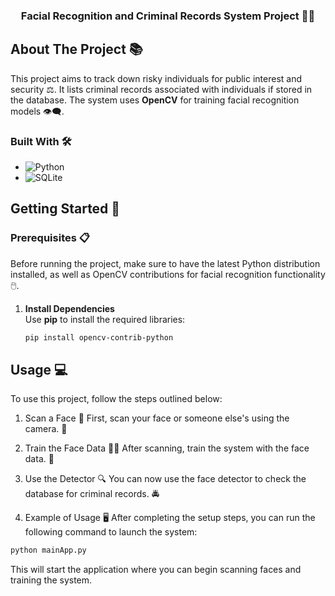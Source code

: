 <!-- Improved compatibility of back to top link: See: https://github.com/othneildrew/Best-README-Template/pull/73 -->
<a id="readme-top"></a>
<!--
*** Thanks for checking out the Best-README-Template. If you have a suggestion
*** that would make this better, please fork the repo and create a pull request
*** or simply open an issue with the tag "enhancement".
*** Don't forget to give the project a star!
*** Thanks again! Now go create something AMAZING! :D
-->

<!-- PROJECT SHIELDS -->
<!--
*** I'm using markdown "reference style" links for readability.
*** Reference links are enclosed in brackets [ ] instead of parentheses ( ).
*** See the bottom of this document for the declaration of the reference variables
*** for contributors-url, forks-url, etc. This is an optional, concise syntax you may use.
*** https://www.markdownguide.org/basic-syntax/#reference-style-links
-->

<h3 align="center">Facial Recognition and Criminal Records System Project 🕵️‍♂️</h3>

## About The Project 📚

This project aims to track down risky individuals for public interest and security ⚖️. It lists criminal records associated with individuals if stored in the database. The system uses **OpenCV** for training facial recognition models 👁️‍🗨️.

### Built With 🛠️

- ![Python](https://img.shields.io/badge/python-3670A0?style=for-the-badge&logo=python&logoColor=ffdd54)
- ![SQLite](https://img.shields.io/badge/sqlite-%2307405e.svg?style=for-the-badge&logo=sqlite&logoColor=white)

## Getting Started 🚀

### Prerequisites 📋

Before running the project, make sure to have the latest Python distribution installed, as well as OpenCV contributions for facial recognition functionality 🖱️.

1. **Install Dependencies**  
   Use **pip** to install the required libraries:

   ```bash
   pip install opencv-contrib-python
     ```
## Usage 💻
To use this project, follow the steps outlined below:

1. Scan a Face 🤳
First, scan your face or someone else's using the camera. 📸

2. Train the Face Data 🏋️‍♀️
After scanning, train the system with the face data. 🧠

3. Use the Detector 🔍
You can now use the face detector to check the database for criminal records. 🚔

4. Example of Usage 🖥️
After completing the setup steps, you can run the following command to launch the system:

  ```bash
python mainApp.py
  ```
This will start the application where you can begin scanning faces and training the system.
